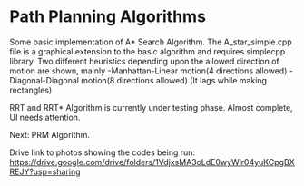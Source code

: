 # Path Planning Algorithms

Some basic implementation of A* Search Algorithm. The A_star_simple.cpp file is a graphical extension to the basic algorithm and requires simplecpp library.
Two different heuristics depending upon the allowed direction of motion are shown, mainly 
-Manhattan-Linear motion(4 directions allowed)
-Diagonal-Diagonal motion(8 directions allowed)
(It lags while making rectangles)

RRT and RRT* Algorithm is currently under testing phase.
Almost complete, UI needs attention.

Next: PRM Algorithm.

Drive link to photos showing the codes being run:
https://drive.google.com/drive/folders/1VdjxsMA3oLdE0wyWlr04yuKCpgBXREJY?usp=sharing
